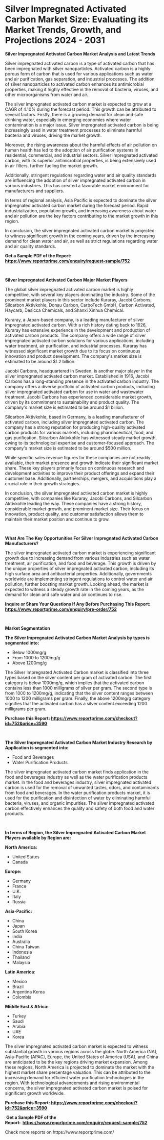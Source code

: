 <p><h1>Silver Impregnated Activated Carbon Market Size: Evaluating its Market Trends, Growth, and Projections 2024 - 2031</h1></p><p><strong>Silver Impregnated Activated Carbon Market Analysis and Latest Trends</strong></p>
<p><p>Silver impregnated activated carbon is a type of activated carbon that has been impregnated with silver nanoparticles. Activated carbon is a highly porous form of carbon that is used for various applications such as water and air purification, gas separation, and industrial processes. The addition of silver nanoparticles to activated carbon enhances its antimicrobial properties, making it highly effective in the removal of bacteria, viruses, and other microorganisms from water and air.</p><p>The silver impregnated activated carbon market is expected to grow at a CAGR of 4.10% during the forecast period. This growth can be attributed to several factors. Firstly, there is a growing demand for clean and safe drinking water, especially in emerging economies where water contamination is a major issue. Silver impregnated activated carbon is being increasingly used in water treatment processes to eliminate harmful bacteria and viruses, driving the market growth.</p><p>Moreover, the rising awareness about the harmful effects of air pollution on human health has led to the adoption of air purification systems in residential, commercial, and industrial sectors. Silver impregnated activated carbon, with its superior antimicrobial properties, is being extensively used in air filters, further fueling the market growth.</p><p>Additionally, stringent regulations regarding water and air quality standards are influencing the adoption of silver impregnated activated carbon in various industries. This has created a favorable market environment for manufacturers and suppliers.</p><p>In terms of regional analysis, Asia Pacific is expected to dominate the silver impregnated activated carbon market during the forecast period. Rapid industrialization, population growth, and increasing awareness about water and air pollution are the key factors contributing to the market growth in this region.</p><p>In conclusion, the silver impregnated activated carbon market is projected to witness significant growth in the coming years, driven by the increasing demand for clean water and air, as well as strict regulations regarding water and air quality standards.</p></p>
<p><strong>Get a Sample PDF of the Report:&nbsp; <a href="https://www.reportprime.com/enquiry/request-sample/752">https://www.reportprime.com/enquiry/request-sample/752</a></strong></p>
<p>&nbsp;</p>
<p><strong>Silver Impregnated Activated Carbon Major Market Players</strong></p>
<p><p>The global silver impregnated activated carbon market is highly competitive, with several key players dominating the industry. Some of the prominent market players in this sector include Kuraray, Jacobi Carbons, Silcarbon Aktivkohle, Donau Carbon, CarboTech GmbH, Carbon Activated, Haycarb, Desicca Chemicals, and Shanxi Xinhua Chemical. </p><p>Kuraray, a Japan-based company, is a leading manufacturer of silver impregnated activated carbon. With a rich history dating back to 1926, Kuraray has extensive experience in the development and production of activated carbon products. The company offers a wide range of silver impregnated activated carbon solutions for various applications, including water treatment, air purification, and industrial processes. Kuraray has witnessed significant market growth due to its focus on continuous innovation and product development. The company's market size is estimated to be around $1.2 billion.</p><p>Jacobi Carbons, headquartered in Sweden, is another major player in the silver impregnated activated carbon market. Established in 1916, Jacobi Carbons has a long-standing presence in the activated carbon industry. The company offers a diverse portfolio of activated carbon products, including silver impregnated activated carbon for use in water and wastewater treatment. Jacobi Carbons has experienced considerable market growth, driven by its commitment to sustainability and product quality. The company's market size is estimated to be around $1 billion.</p><p>Silcarbon Aktivkohle, based in Germany, is a leading manufacturer of activated carbon, including silver impregnated activated carbon. The company has a strong reputation for producing high-quality activated carbon products for various markets, including pharmaceutical, food, and gas purification. Silcarbon Aktivkohle has witnessed steady market growth, owing to its technological expertise and customer-focused approach. The company's market size is estimated to be around $500 million.</p><p>While specific sales revenue figures for these companies are not readily available, their market presence and growth indicate their significant market share. These key players primarily focus on continuous research and development activities to improve their product offerings and expand their customer base. Additionally, partnerships, mergers, and acquisitions play a crucial role in their growth strategies.</p><p>In conclusion, the silver impregnated activated carbon market is highly competitive, with companies like Kuraray, Jacobi Carbons, and Silcarbon Aktivkohle leading the way. These companies have a strong history, considerable market growth, and prominent market size. Their focus on innovation, product quality, and customer satisfaction allows them to maintain their market position and continue to grow.</p></p>
<p>&nbsp;</p>
<p><strong>What Are The Key Opportunities For Silver Impregnated Activated Carbon Manufacturers?</strong></p>
<p><p>The silver impregnated activated carbon market is experiencing significant growth due to increasing demand from various industries such as water treatment, air purification, and food and beverage. This growth is driven by the unique properties of silver impregnated activated carbon, including its high surface area and antibacterial properties. Additionally, governments worldwide are implementing stringent regulations to control water and air pollution, further boosting market growth. Looking ahead, the market is expected to witness a steady growth rate in the coming years, as the demand for clean and safe water and air continues to rise.</p></p>
<p><strong>Inquire or Share Your Questions If Any Before Purchasing This Report: <a href="https://www.reportprime.com/enquiry/pre-order/752">https://www.reportprime.com/enquiry/pre-order/752</a></strong></p>
<p>&nbsp;</p>
<p><strong>Market Segmentation</strong></p>
<p><strong>The Silver Impregnated Activated Carbon Market Analysis by types is segmented into:</strong></p>
<p><ul><li>Below 1000mg/g</li><li>From 1000 to 1200mg/g</li><li>Above 1200mg/g</li></ul></p>
<p><p>The Silver Impregnated Activated Carbon market is classified into three types based on the silver content per gram of activated carbon. The first category is below 1000mg/g, which implies that the activated carbon contains less than 1000 milligrams of silver per gram. The second type is from 1000 to 1200mg/g, indicating that the silver content ranges between 1000 to 1200 milligrams per gram. Finally, the above 1200mg/g category signifies that the activated carbon has a silver content exceeding 1200 milligrams per gram.</p></p>
<p><strong>Purchase this Report:&nbsp;<a href="https://www.reportprime.com/checkout?id=752&price=3590">https://www.reportprime.com/checkout?id=752&price=3590</a></strong></p>
<p>&nbsp;</p>
<p><strong>The Silver Impregnated Activated Carbon Market Industry Research by Application is segmented into:</strong></p>
<p><ul><li>Food and Beverages</li><li>Water Purification Products</li></ul></p>
<p><p>The silver impregnated activated carbon market finds application in the food and beverages industry as well as the water purification products market. In the food and beverages industry, silver impregnated activated carbon is used for the removal of unwanted tastes, odors, and contaminants from food and beverages. In the water purification products market, it is used for the purification and disinfection of water by eliminating harmful bacteria, viruses, and organic impurities. The silver impregnated activated carbon effectively enhances the quality and safety of both food and water products.</p></p>
<p>&nbsp;</p>
<p><strong>In terms of Region, the Silver Impregnated Activated Carbon Market Players available by Region are:</strong></p>
<p>
    <p> <strong> North America: </strong>
        <ul>
            <li>United States</li>
            <li>Canada</li>
        </ul>
        </p> 
    <p> <strong> Europe: </strong>
        <ul>
            <li>Germany</li>
            <li>France</li>
            <li>U.K.</li>
            <li>Italy</li>
            <li>Russia</li>
        </ul>
        </p> 
    <p> <strong> Asia-Pacific: </strong>
        <ul>
            <li>China</li>
            <li>Japan</li>
            <li>South Korea</li>
            <li>India</li>
            <li>Australia</li>
            <li>China Taiwan</li>
            <li>Indonesia</li>
            <li>Thailand</li>
            <li>Malaysia</li>
        </ul>
        </p> 
    <p> <strong> Latin America: </strong>
        <ul>
            <li>Mexico</li>
            <li>Brazil</li>
            <li>Argentina Korea</li>
            <li>Colombia</li>
        </ul>
        </p> 
    <p> <strong> Middle East & Africa: </strong>
        <ul>
            <li>Turkey</li>
            <li>Saudi</li>
            <li>Arabia</li>
            <li>UAE</li>
            <li>Korea</li>
        </ul>
    </p>
    </p>
<p><p>The silver impregnated activated carbon market is expected to witness substantial growth in various regions across the globe. North America (NA), Asia-Pacific (APAC), Europe, the United States of America (USA), and China are anticipated to be the key regions driving market expansion. Among these regions, North America is projected to dominate the market with the highest market share percentage valuation. This can be attributed to the increasing demand for efficient water purification technologies in the region. With technological advancements and rising environmental concerns, the silver impregnated activated carbon market is poised for significant growth worldwide.</p></p>
<p><strong>Purchase this Report: <a href="https://www.reportprime.com/checkout?id=752&price=3590">https://www.reportprime.com/checkout?id=752&price=3590</a></strong></p>
<p>&nbsp;<strong>Get a Sample PDF of the Report:&nbsp;&nbsp;<a href="https://www.reportprime.com/enquiry/request-sample/752">https://www.reportprime.com/enquiry/request-sample/752</a></strong></p>
<p><strong></strong></p>
<p>Check more reports on https://www.reportprime.com/</p>